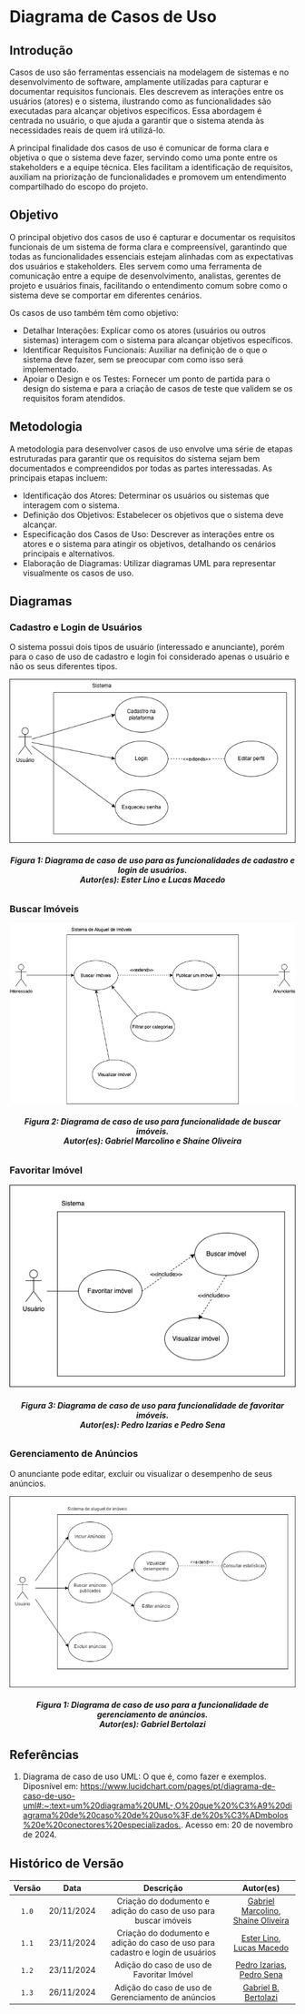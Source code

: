 <!-- # 2.3. Módulo Notação UML – Modelagem Organizacional OU Casos de Uso

Foco_3: Modelagem Organizacional OU Casos de Uso.

Entrega Mínima: 1 Modelo, sendo esse o Diagrama de Pacotes ou o Diagrama de Casos de Uso.

Apresentação (em sala) explicando o modelo especificado, com: (i) rastro claro aos membros participantes (MOSTRAR QUADRO DE PARTICIPAÇÕES & COMMITS); (ii) justificativas & senso crítico sobre o modelo, e (iii) comentários gerais sobre o trabalho em equipe. Tempo da Apresentação: +/- 5min. Recomendação: Apresentar diretamente via Wiki ou GitPages do Projeto. Baixar os conteúdos com antecedência, evitando problemas de internet no momento de exposição nas Dinâmicas de Avaliação.

A Wiki ou GitPages do Projeto deve conter um tópico dedicado ao Módulo Modelagem Organizacional/Casos de Uso (Notação UML), com 1 modelo, histórico de versões, referências, e demais detalhamentos gerados pela equipe nesse escopo. -->

# Diagrama de Casos de Uso

## Introdução

Casos de uso são ferramentas essenciais na modelagem de sistemas e no desenvolvimento de software, amplamente utilizadas para capturar e documentar requisitos funcionais. Eles descrevem as interações entre os usuários (atores) e o sistema, ilustrando como as funcionalidades são executadas para alcançar objetivos específicos. Essa abordagem é centrada no usuário, o que ajuda a garantir que o sistema atenda às necessidades reais de quem irá utilizá-lo.

A principal finalidade dos casos de uso é comunicar de forma clara e objetiva o que o sistema deve fazer, servindo como uma ponte entre os stakeholders e a equipe técnica. Eles facilitam a identificação de requisitos, auxiliam na priorização de funcionalidades e promovem um entendimento compartilhado do escopo do projeto.

## Objetivo

O principal objetivo dos casos de uso é capturar e documentar os requisitos funcionais de um sistema de forma clara e compreensível, garantindo que todas as funcionalidades essenciais estejam alinhadas com as expectativas dos usuários e stakeholders. Eles servem como uma ferramenta de comunicação entre a equipe de desenvolvimento, analistas, gerentes de projeto e usuários finais, facilitando o entendimento comum sobre como o sistema deve se comportar em diferentes cenários.

Os casos de uso também têm como objetivo:

- Detalhar Interações: Explicar como os atores (usuários ou outros sistemas) interagem com o sistema para alcançar objetivos específicos.
- Identificar Requisitos Funcionais: Auxiliar na definição de o que o sistema deve fazer, sem se preocupar com como isso será implementado.
- Apoiar o Design e os Testes: Fornecer um ponto de partida para o design do sistema e para a criação de casos de teste que validem se os requisitos foram atendidos.

## Metodologia

A metodologia para desenvolver casos de uso envolve uma série de etapas estruturadas para garantir que os requisitos do sistema sejam bem documentados e compreendidos por todas as partes interessadas. As principais etapas incluem:

- Identificação dos Atores: Determinar os usuários ou sistemas que interagem com o sistema.
- Definição dos Objetivos: Estabelecer os objetivos que o sistema deve alcançar.
- Especificação dos Casos de Uso: Descrever as interações entre os atores e o sistema para atingir os objetivos, detalhando os cenários principais e alternativos.
- Elaboração de Diagramas: Utilizar diagramas UML para representar visualmente os casos de uso.

## Diagramas

### Cadastro e Login de Usuários

O sistema possui dois tipos de usuário (interessado e anunciante), porém para o caso de uso de cadastro e login foi considerado apenas o usuário e não os seus diferentes tipos.

<div style="text-align: center;">
    <img src="../images/casos-cadastro-login.png" alt="Diagrama de caso de uso para as funcionalidades de cadastro e login">
</div>
<figcaption align='center'>
    <h6><b>Figura 1: Diagrama de caso de uso para as funcionalidades de cadastro e login de usuários. <br> Autor(es): Ester Lino e Lucas Macedo</h6></b>
</figcaption>

### Buscar Imóveis

<div style="text-align: center;">
    <img src="../images/casos-buscar-imoveis.png" alt="Diagrama de caso de uso para funcionalidade de buscar imóveis">
</div>
<figcaption align='center'>
    <h6><b>Figura 2: Diagrama de caso de uso para funcionalidade de buscar imóveis. <br> Autor(es): Gabriel Marcolino e Shaíne Oliveira</h6></b>
</figcaption>


### Favoritar Imóvel

<div style="text-align: center;">
    <img src="../images/casos-favoritar-imoveis.png" alt="Diagrama de caso de uso para funcionalidade de favoritar imóveis">
</div>
<figcaption align='center'>
    <h6><b>Figura 3: Diagrama de caso de uso para funcionalidade de favoritar imóveis. <br> Autor(es): Pedro Izarias e Pedro Sena</h6></b>
</figcaption>

### Gerenciamento de Anúncios

⁠O anunciante pode editar, excluir ou visualizar o desempenho de seus anúncios.

<div style="text-align: center;">
    <img src="../images/casos-gerenciar-anuncios.png" alt="Diagrama de caso de uso para a funcionalidade de gerenciamento de anúncios">
</div>
<figcaption align='center'>
    <h6><b>Figura 1: Diagrama de caso de uso para a funcionalidade de gerenciamento de anúncios. <br> Autor(es): Gabriel Bertolazi</h6></b>
</figcaption>

## Referências

1. Diagrama de caso de uso UML: O que é, como fazer e exemplos. Diposnível em: <https://www.lucidchart.com/pages/pt/diagrama-de-caso-de-uso-uml#:~:text=um%20diagrama%20UML-,O%20que%20%C3%A9%20diagrama%20de%20caso%20de%20uso%3F,de%20s%C3%ADmbolos%20e%20conectores%20especializados.>. Acesso em: 20 de novembro de 2024.

## Histórico de Versão

| Versão |    Data    |                            Descrição                             |                                                  Autor(es)                                                  |
| :----: | :--------: | :--------------------------------------------------------------: | :---------------------------------------------------------------------------------------------------------: |
| `1.0`  | 20/11/2024 | Criação do dodumento e adição do caso de uso para buscar imóveis | [Gabriel Marcolino](https://github.com/GabrielMR360), [Shaíne Oliveira](https://github.com/ShaineOliveira) |
| `1.1`  | 23/11/2024 | Criação do dodumento e adição do caso de uso para cadastro e login de usuários  | [Ester Lino](https://github.com/esteerlino), [Lucas Macedo](https://github.com/Luckx98) |
| `1.2`  | 23/11/2024 | Adição do caso de uso  de Favoritar Imóvel  | [Pedro Izarias](https://github.com/Izarias), [Pedro Sena](https://github.com/pedroyen21) |
| `1.3`  | 26/11/2024 | Adição do caso de uso  de Gerenciamento de anúncios  | [Gabriel B. Bertolazi](https://github.com/Bertolazi) |
